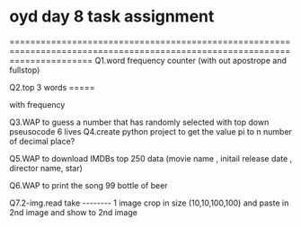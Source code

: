 oyd day 8 task assignment
============================================================================================================================


============================================================================================================================
Q1.word frequency counter (with out apostrope and fullstop)

Q2.top 3 words ===== <p> with frequency
  
Q3.WAP to guess a number that has randomly selected with top down pseusocode 6 lives
Q4.create python project to get the value pi to n number of decimal place?

Q5.WAP to download IMDBs top 250 data (movie name , initail release date , director name, star)

Q6.WAP to print the song 99 bottle of beer 

Q7.2-img.read take -------- 1 image crop in size (10,10,100,100) and paste in 2nd image and  show to 2nd image
